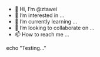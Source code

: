 - 👋 Hi, I’m @ztawei
- 👀 I’m interested in ...
- 🌱 I’m currently learning ...
- 💞️ I’m looking to collaborate on ...
- 📫 How to reach me ...

echo "Testing..."

<!---
ztawei/ztawei is a ✨ special ✨ repository because its `README.md` (this file) appears on your GitHub profile.
You can click the Preview link to take a look at your changes.
--->
